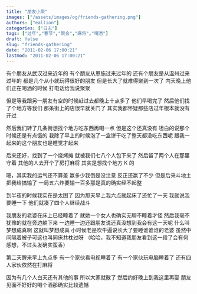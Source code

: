 ```yaml
---
title: "朋友小聚"
images: ["/assets/images/og/friends-gathering.png"]
authors: ["eallion"]
categories: ["日志"]
tags: ["过年","春节","聚会","麻将","喝酒"]
draft: false
slug: "friends-gathering"
date: "2011-02-06 17:00:21"
lastmod: "2011-02-06 17:00:21"
---
```


有个朋友从武汉过来近年的
有个朋友从恩施过来过年的
还有个朋友是从温州过来过年的
都是几个从小就玩得很好的朋友
但是长大了就难得聚到一次了
内天晚上他们正在喝酒的时候
打电话给我说聚聚

但是等我跟另一朋友有空的时候赶过去都晚上十点多了
他们早喝完了
然后他们找了个地方等我们
那条街上的店很早就关门了
其实我都怀疑那些店过年根本就没有开过

然后我们转了几条街想找个地方吃东西再喝一点
但是这个还真没有
坦白的说那个时候还是有点饿的
我除了早上的时候泡了一盒饼干吃了整天都没吃东西呢
跟我一起来的这个朋友也是睡觉才起来

后来还好，找到了一个烧烤摊
就被我们七八个人包下来了
然后留了两个人在那里守着
其他的人去开个了房打麻将
其实是想找个地方 K 的

嗯，其实我的运气还不算差
赢多少我倒是没注意
反正还赢了不少
但是后来斗地主把我给搞输了
一局五六炸要输一百多那是真的确实经不起整

到半夜的时候我实在是太困了
因为那天早上我六点就起床了还忙了一天
我就说我要睡一下
他们就凑了四个人继续战斗

我朋友的老婆在床上已经睡着了
就她一个女人也确实无聊不睡着才怪
然后我毫不犹豫的就在旁边躺下来
一边睡一边还跟朋友说还真没想到我会有这一天呢
什么叫梦想成真啊
这就叫梦想成真
小时候老是吹牛逼说长大了要睡谁谁谁的老婆
虽然中间隔着被子可这也叫同床共枕过呀
（哈哈，我不知道我朋友看到这一段了会有何感想，不过头发确实蛮香）

第二天醒来早上九点多
有一个家伙看电视睡着了
有一个家伙玩电脑睡着了
还有四人家伙依然在打麻将

因为有几个人白天还有其他的事
所以大家就散了
然后约好晚上到我这里再娶
朋友见面不好好的喝个酒那确实比较遗憾

